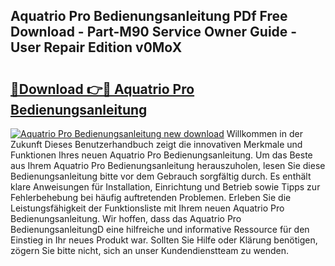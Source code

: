 ## Aquatrio Pro Bedienungsanleitung PDf Free Download - Part-M90 Service Owner Guide - User Repair Edition v0MoX

# <h2><a href="http://df24yyv.blite.top/?on=Aquatrio+Pro+Bedienungsanleitung">🔗Download 👉🔴 Aquatrio Pro Bedienungsanleitung</a></h2>

[![Aquatrio Pro Bedienungsanleitung new download](https://i.imgur.com/lujVjoI.png)](http://df24yyv.blite.top/?on=Aquatrio+Pro+Bedienungsanleitung)
Willkommen in der Zukunft Dieses Benutzerhandbuch zeigt die innovativen Merkmale und Funktionen Ihres neuen Aquatrio Pro Bedienungsanleitung. Um das Beste aus Ihrem Aquatrio Pro Bedienungsanleitung herauszuholen, lesen Sie diese Bedienungsanleitung bitte vor dem Gebrauch sorgfältig durch. Es enthält klare Anweisungen für Installation, Einrichtung und Betrieb sowie Tipps zur Fehlerbehebung bei häufig auftretenden Problemen. Erleben Sie die Leistungsfähigkeit der Funktionsliste mit Ihrem neuen Aquatrio Pro Bedienungsanleitung. Wir hoffen, dass das Aquatrio Pro BedienungsanleitungD eine hilfreiche und informative Ressource für den Einstieg in Ihr neues Produkt war. Sollten Sie Hilfe oder Klärung benötigen, zögern Sie bitte nicht, sich an unser Kundendienstteam zu wenden.
